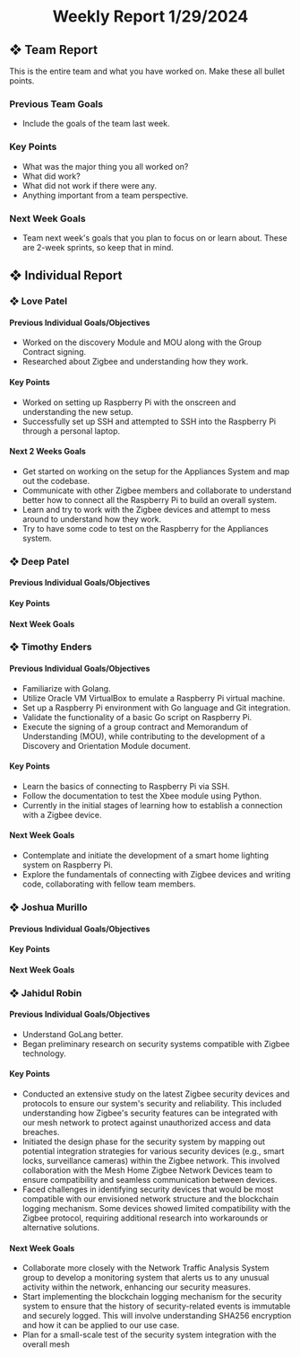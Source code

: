<h1 align="center"> Weekly Report 1/29/2024 </h1>

## ❖ Team Report
This is the entire team and what you have worked on. Make these all bullet points.

### Previous Team Goals
- Include the goals of the team last week.

### Key Points
- What was the major thing you all worked on?
- What did work?
- What did not work if there were any.
- Anything important from a team perspective.
  
### Next Week Goals
- Team next week's goals that you plan to focus on or learn about. These are 2-week sprints, so keep that in mind.

## ❖ Individual Report

### ❖ Love Patel

#### Previous Individual Goals/Objectives
- Worked on the discovery Module and MOU along with the Group Contract signing.
- Researched about Zigbee and understanding how they work.

#### Key Points
- Worked on setting up Raspberry Pi with the onscreen and understanding the new setup.
- Successfully set up SSH and attempted to SSH into the Raspberry Pi through a personal laptop.

#### Next 2 Weeks Goals
- Get started on working on the setup for the Appliances System and map out the codebase.
- Communicate with other Zigbee members and collaborate to understand better how to connect all the Raspberry Pi to build an overall system.
- Learn and try to work with the Zigbee devices and attempt to mess around to understand how they work.
- Try to have some code to test on the Raspberry for the Appliances system.

### ❖ Deep Patel

#### Previous Individual Goals/Objectives

#### Key Points

#### Next Week Goals

### ❖ Timothy Enders

#### Previous Individual Goals/Objectives
- Familiarize with Golang.
- Utilize Oracle VM VirtualBox to emulate a Raspberry Pi virtual machine.
- Set up a Raspberry Pi environment with Go language and Git integration.
- Validate the functionality of a basic Go script on Raspberry Pi.
- Execute the signing of a group contract and Memorandum of Understanding (MOU), while contributing to the development of a Discovery and Orientation Module document.

#### Key Points
- Learn the basics of connecting to Raspberry Pi via SSH.
- Follow the documentation to test the Xbee module using Python.
- Currently in the initial stages of learning how to establish a connection with a Zigbee device.

#### Next Week Goals
- Contemplate and initiate the development of a smart home lighting system on Raspberry Pi.
- Explore the fundamentals of connecting with Zigbee devices and writing code, collaborating with fellow team members.

### ❖ Joshua Murillo

#### Previous Individual Goals/Objectives

#### Key Points

#### Next Week Goals

### ❖ Jahidul Robin

#### Previous Individual Goals/Objectives
- Understand GoLang better.
- Began preliminary research on security systems compatible with Zigbee technology.

#### Key Points
- Conducted an extensive study on the latest Zigbee security devices and protocols to ensure our system's security and reliability. This included understanding how Zigbee's security features can be integrated with our mesh network to protect against unauthorized access and data breaches.
- Initiated the design phase for the security system by mapping out potential integration strategies for various security devices (e.g., smart locks, surveillance cameras) within the Zigbee network. This involved collaboration with the Mesh Home Zigbee Network Devices team to ensure compatibility and seamless communication between devices.
- Faced challenges in identifying security devices that would be most compatible with our envisioned network structure and the blockchain logging mechanism. Some devices showed limited compatibility with the Zigbee protocol, requiring additional research into workarounds or alternative solutions.

#### Next Week Goals
- Collaborate more closely with the Network Traffic Analysis System group to develop a monitoring system that alerts us to any unusual activity within the network, enhancing our security measures.
- Start implementing the blockchain logging mechanism for the security system to ensure that the history of security-related events is immutable and securely logged. This will involve understanding SHA256 encryption and how it can be applied to our use case.
- Plan for a small-scale test of the security system integration with the overall mesh 